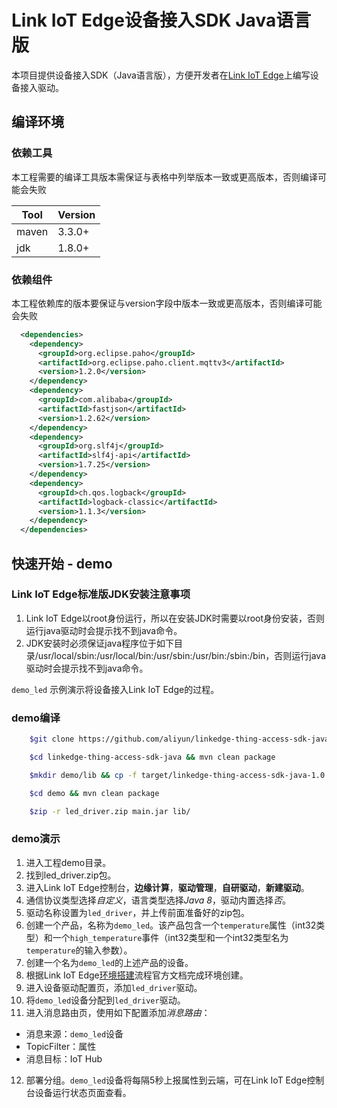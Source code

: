 # Link IoT Edge设备接入SDK Java语言版

本项目提供设备接入SDK（Java语言版），方便开发者在[Link IoT Edge](https://help.aliyun.com/product/69083.html?spm=a2c4g.11186623.6.540.7c1b705eoBIMFA)上编写设备接入驱动。

## 编译环境

### 依赖工具

本工程需要的编译工具版本需保证与表格中列举版本一致或更高版本，否则编译可能会失败

Tool           | Version |
---------------|---------|
maven          | 3.3.0+  |
jdk            | 1.8.0+  |

### 依赖组件

本工程依赖库的版本要保证与version字段中版本一致或更高版本，否则编译可能会失败

``` xml
  <dependencies>
    <dependency>
      <groupId>org.eclipse.paho</groupId>
      <artifactId>org.eclipse.paho.client.mqttv3</artifactId>
      <version>1.2.0</version>
    </dependency>
    <dependency>
      <groupId>com.alibaba</groupId>
      <artifactId>fastjson</artifactId>
      <version>1.2.62</version>
    </dependency>
    <dependency>
      <groupId>org.slf4j</groupId>
      <artifactId>slf4j-api</artifactId>
      <version>1.7.25</version>
    </dependency>
    <dependency>
      <groupId>ch.qos.logback</groupId>
      <artifactId>logback-classic</artifactId>
      <version>1.1.3</version>
    </dependency>
  </dependencies>
```

## 快速开始 - demo
### Link IoT Edge标准版JDK安装注意事项
1. Link IoT Edge以root身份运行，所以在安装JDK时需要以root身份安装，否则运行java驱动时会提示找不到java命令。
2. JDK安装时必须保证java程序位于如下目录/usr/local/sbin:/usr/local/bin:/usr/sbin:/usr/bin:/sbin:/bin，否则运行java驱动时会提示找不到java命令。

`demo_led` 示例演示将设备接入Link IoT Edge的过程。

### demo编译

``` sh
    $git clone https://github.com/aliyun/linkedge-thing-access-sdk-java.git

    $cd linkedge-thing-access-sdk-java && mvn clean package

    $mkdir demo/lib && cp -f target/linkedge-thing-access-sdk-java-1.0.0.jar demo/lib/

    $cd demo && mvn clean package

    $zip -r led_driver.zip main.jar lib/
```

### demo演示

1. 进入工程demo目录。
2. 找到led_driver.zip包。
3. 进入Link IoT Edge控制台，**边缘计算**，**驱动管理**，**自研驱动**，**新建驱动**。
4. 通信协议类型选择*自定义*，语言类型选择*Java 8*，驱动内置选择*否*。
5. 驱动名称设置为`led_driver`，并上传前面准备好的zip包。
6. 创建一个产品，名称为`demo_led`。该产品包含一个`temperature`属性（int32类型）和一个`high_temperature`事件（int32类型和一个int32类型名为`temperature`的输入参数）。
7. 创建一个名为`demo_led`的上述产品的设备。
8. 根据Link IoT Edge[环境搭建](https://help.aliyun.com/product/69083.html?spm%3Da2c4g.11186623.6.540.7c1b705eoBIMFA)流程官方文档完成环境创建。
9. 进入设备驱动配置页，添加`led_driver`驱动。
10. 将`demo_led`设备分配到`led_driver`驱动。
11. 进入消息路由页，使用如下配置添加*消息路由*：
  * 消息来源：`demo_led`设备
  * TopicFilter：属性
  * 消息目标：IoT Hub
12. 部署分组。`demo_led`设备将每隔5秒上报属性到云端，可在Link IoT Edge控制台设备运行状态页面查看。
